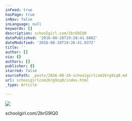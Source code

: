 ```yaml
---
inFeed: true
hasPage: true
inNav: false
inLanguage: null
keywords: []
description: schooIgirl.com/2brG9IQ0
datePublished: '2016-08-28T19:28:41.608Z'
dateModified: '2016-08-28T19:26:41.037Z'
title: ''
author: []
via: {}
authors: []
publisher: {}
starred: false
sourcePath: _posts/2016-08-28-schooigirlcom2brg9iq0.md
url: schooigirlcom2brg9iq0/index.html
_type: Article

---
```

![](https://the-grid-user-content.s3-us-west-2.amazonaws.com/01abd52f-8e4c-4ade-b595-429a48655df4.jpg)

schooIgirl.com/2brG9IQ0